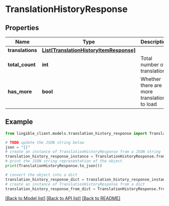 # TranslationHistoryResponse


## Properties

Name | Type | Description | Notes
------------ | ------------- | ------------- | -------------
**translations** | [**List[TranslationHistoryItemResponse]**](TranslationHistoryItemResponse.md) |  |
**total_count** | **int** | Total number of translations | [optional]
**has_more** | **bool** | Whether there are more translations to load | [optional]

## Example

```python
from lingible_client.models.translation_history_response import TranslationHistoryResponse

# TODO update the JSON string below
json = "{}"
# create an instance of TranslationHistoryResponse from a JSON string
translation_history_response_instance = TranslationHistoryResponse.from_json(json)
# print the JSON string representation of the object
print(TranslationHistoryResponse.to_json())

# convert the object into a dict
translation_history_response_dict = translation_history_response_instance.to_dict()
# create an instance of TranslationHistoryResponse from a dict
translation_history_response_from_dict = TranslationHistoryResponse.from_dict(translation_history_response_dict)
```
[[Back to Model list]](../README.md#documentation-for-models) [[Back to API list]](../README.md#documentation-for-api-endpoints) [[Back to README]](../README.md)
